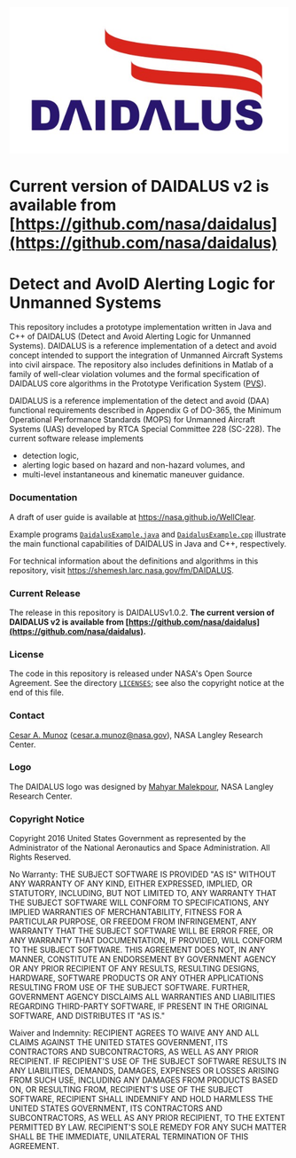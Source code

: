 ![](docs/DAIDALUS.jpeg "")

**Current version of DAIDALUS v2 is available from [https://github.com/nasa/daidalus](https://github.com/nasa/daidalus)**
========

Detect and AvoID Alerting Logic for Unmanned Systems
========

This repository includes a prototype implementation written in Java and
C++ of DAIDALUS (Detect and Avoid Alerting Logic for Unmanned Systems).
DAIDALUS is a reference implementation of a detect and avoid concept
intended to support the integration of Unmanned Aircraft Systems into
civil airspace.
The repository also includes definitions in Matlab of a family of
well-clear violation volumes and the formal specification
of DAIDALUS core algorithms in the Prototype Verification System ([PVS](http://pvs.csl.sri.com)).

DAIDALUS is a
reference implementation of the detect and avoid (DAA) functional
requirements  described in
Appendix G of DO-365, the Minimum Operational Performance Standards (MOPS)
for Unmanned Aircraft Systems (UAS)  developed by RTCA
Special Committee 228 (SC-228). The current software release implements

*  detection logic,
*  alerting logic based on hazard and non-hazard volumes, and
*  multi-level instantaneous and kinematic maneuver guidance.

### Documentation

A draft of user guide is available at https://nasa.github.io/WellClear. 

Example programs [`DaidalusExample.java`](DAIDALUS/Java/src/DaidalusExample.java) and 
[`DaidalusExample.cpp`](DAIDALUS/C++/src/DaidalusExample.cpp) illustrate the main 
functional capabilities of DAIDALUS in Java and C++, respectively.

For technical information about the definitions and algorithms in this
repository, visit https://shemesh.larc.nasa.gov/fm/DAIDALUS.

### Current Release

The release in this repository is DAIDALUSv1.0.2.
**The current version of DAIDALUS v2 is available from [https://github.com/nasa/daidalus](https://github.com/nasa/daidalus).**

### License

The code in this repository is released under NASA's Open Source
Agreement.  See the directory [`LICENSES`](LICENSES); see also the copyright notice at the end of this file. 

### Contact

[Cesar A. Munoz](http://shemesh.larc.nasa.gov/people/cam) (cesar.a.munoz@nasa.gov), NASA Langley Research Center.

### Logo

The DAIDALUS logo was designed by 
[Mahyar Malekpour](http://shemesh.larc.nasa.gov/people/mrm/publications.htm#ETC), NASA Langley Research Center.

### Copyright Notice

Copyright 2016 United States Government as represented by the Administrator of the National Aeronautics and Space Administration. All Rights Reserved.

No Warranty: THE SUBJECT SOFTWARE IS PROVIDED "AS IS" WITHOUT ANY WARRANTY OF ANY KIND, EITHER EXPRESSED, IMPLIED, OR STATUTORY, INCLUDING, BUT NOT LIMITED TO, ANY WARRANTY THAT THE SUBJECT SOFTWARE WILL CONFORM TO SPECIFICATIONS, ANY IMPLIED WARRANTIES OF MERCHANTABILITY, FITNESS FOR A PARTICULAR PURPOSE, OR FREEDOM FROM INFRINGEMENT, ANY WARRANTY THAT THE SUBJECT SOFTWARE WILL BE ERROR FREE, OR ANY WARRANTY THAT DOCUMENTATION, IF PROVIDED, WILL CONFORM TO THE SUBJECT SOFTWARE. THIS AGREEMENT DOES NOT, IN ANY MANNER, CONSTITUTE AN ENDORSEMENT BY GOVERNMENT AGENCY OR ANY PRIOR RECIPIENT OF ANY RESULTS, RESULTING DESIGNS, HARDWARE, SOFTWARE PRODUCTS OR ANY OTHER APPLICATIONS RESULTING FROM USE OF THE SUBJECT SOFTWARE.  FURTHER, GOVERNMENT AGENCY DISCLAIMS ALL WARRANTIES AND LIABILITIES REGARDING THIRD-PARTY SOFTWARE, IF PRESENT IN THE ORIGINAL SOFTWARE, AND DISTRIBUTES IT "AS IS."

Waiver and Indemnity: RECIPIENT AGREES TO WAIVE ANY AND ALL CLAIMS AGAINST THE UNITED STATES GOVERNMENT, ITS CONTRACTORS AND SUBCONTRACTORS, AS WELL AS ANY PRIOR RECIPIENT.  IF RECIPIENT'S USE OF THE SUBJECT SOFTWARE RESULTS IN ANY LIABILITIES, DEMANDS, DAMAGES, EXPENSES OR LOSSES ARISING FROM SUCH USE, INCLUDING ANY DAMAGES FROM PRODUCTS BASED ON, OR RESULTING FROM, RECIPIENT'S USE OF THE SUBJECT SOFTWARE, RECIPIENT SHALL INDEMNIFY AND HOLD HARMLESS THE UNITED STATES GOVERNMENT, ITS CONTRACTORS AND SUBCONTRACTORS, AS WELL AS ANY PRIOR RECIPIENT, TO THE EXTENT PERMITTED BY LAW.  RECIPIENT'S SOLE REMEDY FOR ANY SUCH MATTER SHALL BE THE IMMEDIATE, UNILATERAL TERMINATION OF THIS AGREEMENT.
